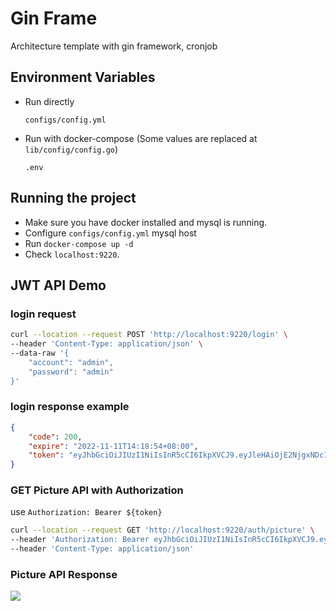 # Gin Frame

Architecture template with gin framework, cronjob

## Environment Variables

- Run directly

    `configs/config.yml`
- Run with docker-compose (Some values are replaced at `lib/config/config.go`)
    
    `.env` 


</details>

## Running the project 

- Make sure you have docker installed and mysql is running. 
- Configure `configs/config.yml` mysql host
- Run `docker-compose up -d` 
- Check `localhost:9220`. 

## JWT API Demo

### login request
```bash
curl --location --request POST 'http://localhost:9220/login' \
--header 'Content-Type: application/json' \
--data-raw '{
    "account": "admin",
    "password": "admin"
}'
```
### login response example
```json
{
    "code": 200,
    "expire": "2022-11-11T14:18:54+08:00",
    "token": "eyJhbGciOiJIUzI1NiIsInR5cCI6IkpXVCJ9.eyJleHAiOjE2NjgxNDc1MzQsImlkIjoiYWRtaW4iLCJvcmlnX2lhdCI6MTY2ODE0MzkzNH0.ZpjQ55Zf9eGKgv_EzlTQDaiK6MlbYjrmHzY3mRi08N8"
}
```




### GET Picture API with Authorization
use `Authorization: Bearer ${token}`
```bash
curl --location --request GET 'http://localhost:9220/auth/picture' \
--header 'Authorization: Bearer eyJhbGciOiJIUzI1NiIsInR5cCI6IkpXVCJ9.eyJleHAiOjE2NjgxNDc1MzQsImlkIjoiYWRtaW4iLCJvcmlnX2lhdCI6MTY2ODE0MzkzNH0.ZpjQ55Zf9eGKgv_EzlTQDaiK6MlbYjrmHzY3mRi08N8' \
--header 'Content-Type: application/json'
```
### Picture API Response
![](https://www.taiwan.net.tw/userfiles/image/Wallpaper_en/1920x1080_03.jpg)

